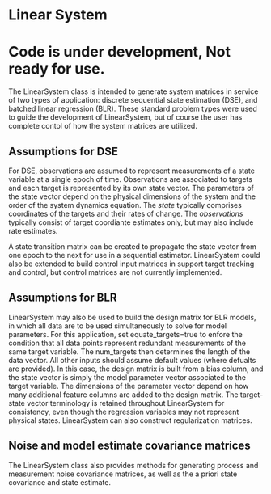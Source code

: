 # Linear System 

# Code is under development,  Not ready for use. 

The LinearSystem class is intended to generate system matrices in service of two types of application: discrete sequential state estimation (DSE), and batched linear regression (BLR). These standard problem types were used to guide the development of LinearSystem, but of course the user has complete contol of how the system matrices are utilized. 
 
## Assumptions for DSE
For DSE, observations are assumed to represent measurements of a state variable at a single epoch of time. Observations are associated to targets and each 
target is represented by its own state vector. The parameters of the state
vector depend on the physical dimensions of the system and the order of the 
system dynamics equation. The *state* typically comprises coordinates of the targets and their rates of change. The *observations* typically consist of target coordiante estimates only, but may also include rate estimates. 

A state transition matrix can be created to propagate the state vector 
from one epoch to the next for use in a sequential estimator. LinearSystem could also be extended to build control input matrices in support target tracking and control, but control matrices are not currently implemented.

## Assumptions for BLR
LinearSystem may also be used to build the design matrix for BLR models, in 
which all data are to be used simultaneously to solve for model parameters. 
For this application, set equate_targets=true to enfore the condition that all 
data points represent redundant measurements of the same target variable. 
The num_targets then determines the length of the data vector. All other 
inputs should assume default values (where defualts are provided). In this case, the design matrix is built from a bias column, and the state vector is simply the model parameter vector associated to the target variable. The dimensions of the parameter vector depend on how many additional feature columns are added to the design matrix. The target-state vector terminology is retained throughout LinearSystem for consistency, even though the regression 
variables may not represent physical states. LinearSystem can also construct 
regularization matrices. 

## Noise and model estimate covariance matrices 
The LinearSystem class also provides methods for generating process and measurement noise covariance matrices, as well as the a priori state covariance and state estimate.




